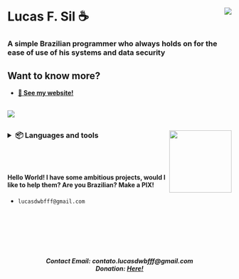 <!-- markdownlint-disable MD033 MD051 MD053 -->

# Lucas F. Sil ☕ <img align="right" src="https://visitor-badge.glitch.me/badge?page_id=lucasFelixSilveira.visitor-badge" />
### A simple Brazilian programmer who always holds on for the ease of use of his systems and data security
## Want to know more?
- **[🤗 See my website!](https://lucasfs.tk)**

<br>
<img src="https://github-readme-stats.vercel.app/api?username=lucasFelixSilveira&show_icons=true&theme=transparent&border_color=00000000&icon_color=6F34ad&text_color=cccccc">
<br>

## <img align="right" width="140" src="https://media.discordapp.net/attachments/948340542939492432/1091576594918805514/image-removebg-preview_2.png?width=354&height=364">

<h3><details>
<summary align="left">📦 Languages and tools</summary>
<br>

  ## Languages
  ![My tools](https://skillicons.dev/icons?i=js,html,css,markdown,arduino,py,nodejs)
  <br>
  ## Tools
  ![My tools](https://skillicons.dev/icons?i=git,github,discord,mongodb,firebase)

</details></h3>

<br>
<br>

#### Hello World! I have some ambitious projects, would I like to help them? Are you Brazilian? Make a **PIX**!
- `lucasdwbfff@gmail.com`

<br>
<br>
<br>
<br>
<br>
<h5 align="center">
  Contact Email: contato.lucasdwbfff@gmail.com <br> Donation: <a href="https://www.buymeacoffee.com/lucasdwbffM">Here!</a>
</h5>
